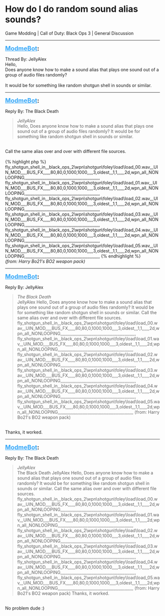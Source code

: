 # How do I do random sound alias sounds?
Game Modding | Call of Duty: Black Ops 3 | General Discussion

---
<strong style="font-size: 1.4em;"><span style="text-decoration: underline;text-decoration-color: #34a7f9;"><span style="color:#34a7f9;">ModmeBot</span></span>:</strong>

<p>Thread By: JellyAlex<br />Hello,<br />Does anyone know how to make a sound alias that plays one sound out of a group of audio files randomly?<br /> <br />It would be for something like random shotgun shell in sounds or similar.</p>

---
<strong style="font-size: 1.4em;"><span style="text-decoration: underline;text-decoration-color: #34a7f9;"><span style="color:#34a7f9;">ModmeBot</span></span>:</strong>

<p>Reply By: The Black Death<br /><blockquote><em>JellyAlex</em><br />Hello, Does anyone know how to make a sound alias that plays one sound out of a group of audio files randomly?   It would be for something like random shotgun shell in sounds or similar.</blockquote><br /> Call the same alias over and over with different file sources.<br /> <br />{% highlight php %}
fly_shotgun_shell_in,,,black_ops_2\wpn\shotgun\foley\load\load_00.wav,,,UIN_MOD,,,,,BUS_FX,,,,,,80,80,0,1000,1000,,,,,3,oldest,,,1,1,,,,,,2d,wpn_all,,NONLOOPING,,,,,,,,,,,,,,,,,,,,,,,,,,,,,,,,,,,,,,,,,,,,,,,,,,,,,,,,,,,,,
fly_shotgun_shell_in,,,black_ops_2\wpn\shotgun\foley\load\load_01.wav,,,UIN_MOD,,,,,BUS_FX,,,,,,80,80,0,1000,1000,,,,,3,oldest,,,1,1,,,,,,2d,wpn_all,,NONLOOPING,,,,,,,,,,,,,,,,,,,,,,,,,,,,,,,,,,,,,,,,,,,,,,,,,,,,,,,,,,,,,
fly_shotgun_shell_in,,,black_ops_2\wpn\shotgun\foley\load\load_02.wav,,,UIN_MOD,,,,,BUS_FX,,,,,,80,80,0,1000,1000,,,,,3,oldest,,,1,1,,,,,,2d,wpn_all,,NONLOOPING,,,,,,,,,,,,,,,,,,,,,,,,,,,,,,,,,,,,,,,,,,,,,,,,,,,,,,,,,,,,,
fly_shotgun_shell_in,,,black_ops_2\wpn\shotgun\foley\load\load_03.wav,,,UIN_MOD,,,,,BUS_FX,,,,,,80,80,0,1000,1000,,,,,3,oldest,,,1,1,,,,,,2d,wpn_all,,NONLOOPING,,,,,,,,,,,,,,,,,,,,,,,,,,,,,,,,,,,,,,,,,,,,,,,,,,,,,,,,,,,,,
fly_shotgun_shell_in,,,black_ops_2\wpn\shotgun\foley\load\load_04.wav,,,UIN_MOD,,,,,BUS_FX,,,,,,80,80,0,1000,1000,,,,,3,oldest,,,1,1,,,,,,2d,wpn_all,,NONLOOPING,,,,,,,,,,,,,,,,,,,,,,,,,,,,,,,,,,,,,,,,,,,,,,,,,,,,,,,,,,,,,
fly_shotgun_shell_in,,,black_ops_2\wpn\shotgun\foley\load\load_05.wav,,,UIN_MOD,,,,,BUS_FX,,,,,,80,80,0,1000,1000,,,,,3,oldest,,,1,1,,,,,,2d,wpn_all,,NONLOOPING,,,,,,,,,,,,,,,,,,,,,,,,,,,,,,,,,,,,,,,,,,,,,,,,,,,,,,,,,,,,,
{% endhighlight %}
 <br /><em>(from: Harry Bo21&#39;s BO2 weapon pack)</em></p>

---
<strong style="font-size: 1.4em;"><span style="text-decoration: underline;text-decoration-color: #34a7f9;"><span style="color:#34a7f9;">ModmeBot</span></span>:</strong>

<p>Reply By: JellyAlex<br /><blockquote><em>The Black Death</em><br />JellyAlex Hello, Does anyone know how to make a sound alias that plays one sound out of a group of audio files randomly?   It would be for something like random shotgun shell in sounds or similar.  Call the same alias over and over with different file sources.   fly_shotgun_shell_in,,,black_ops_2\wpn\shotgun\foley\load\load_00.wav,,,UIN_MOD,,,,,BUS_FX,,,,,,80,80,0,1000,1000,,,,,3,oldest,,,1,1,,,,,,2d,wpn_all,,NONLOOPING,,,,,,,,,,,,,,,,,,,,,,,,,,,,,,,,,,,,,,,,,,,,,,,,,,,,,,,,,,,,, fly_shotgun_shell_in,,,black_ops_2\wpn\shotgun\foley\load\load_01.wav,,,UIN_MOD,,,,,BUS_FX,,,,,,80,80,0,1000,1000,,,,,3,oldest,,,1,1,,,,,,2d,wpn_all,,NONLOOPING,,,,,,,,,,,,,,,,,,,,,,,,,,,,,,,,,,,,,,,,,,,,,,,,,,,,,,,,,,,,, fly_shotgun_shell_in,,,black_ops_2\wpn\shotgun\foley\load\load_02.wav,,,UIN_MOD,,,,,BUS_FX,,,,,,80,80,0,1000,1000,,,,,3,oldest,,,1,1,,,,,,2d,wpn_all,,NONLOOPING,,,,,,,,,,,,,,,,,,,,,,,,,,,,,,,,,,,,,,,,,,,,,,,,,,,,,,,,,,,,, fly_shotgun_shell_in,,,black_ops_2\wpn\shotgun\foley\load\load_03.wav,,,UIN_MOD,,,,,BUS_FX,,,,,,80,80,0,1000,1000,,,,,3,oldest,,,1,1,,,,,,2d,wpn_all,,NONLOOPING,,,,,,,,,,,,,,,,,,,,,,,,,,,,,,,,,,,,,,,,,,,,,,,,,,,,,,,,,,,,, fly_shotgun_shell_in,,,black_ops_2\wpn\shotgun\foley\load\load_04.wav,,,UIN_MOD,,,,,BUS_FX,,,,,,80,80,0,1000,1000,,,,,3,oldest,,,1,1,,,,,,2d,wpn_all,,NONLOOPING,,,,,,,,,,,,,,,,,,,,,,,,,,,,,,,,,,,,,,,,,,,,,,,,,,,,,,,,,,,,, fly_shotgun_shell_in,,,black_ops_2\wpn\shotgun\foley\load\load_05.wav,,,UIN_MOD,,,,,BUS_FX,,,,,,80,80,0,1000,1000,,,,,3,oldest,,,1,1,,,,,,2d,wpn_all,,NONLOOPING,,,,,,,,,,,,,,,,,,,,,,,,,,,,,,,,,,,,,,,,,,,,,,,,,,,,,,,,,,,,,   (from: Harry Bo21&#39;s BO2 weapon pack)</blockquote><br /> Thanks, it worked.</p>

---
<strong style="font-size: 1.4em;"><span style="text-decoration: underline;text-decoration-color: #34a7f9;"><span style="color:#34a7f9;">ModmeBot</span></span>:</strong>

<p>Reply By: The Black Death<br /><blockquote><em>JellyAlex</em><br />The Black Death JellyAlex Hello, Does anyone know how to make a sound alias that plays one sound out of a group of audio files randomly?   It would be for something like random shotgun shell in sounds or similar.  Call the same alias over and over with different file sources.   fly_shotgun_shell_in,,,black_ops_2\wpn\shotgun\foley\load\load_00.wav,,,UIN_MOD,,,,,BUS_FX,,,,,,80,80,0,1000,1000,,,,,3,oldest,,,1,1,,,,,,2d,wpn_all,,NONLOOPING,,,,,,,,,,,,,,,,,,,,,,,,,,,,,,,,,,,,,,,,,,,,,,,,,,,,,,,,,,,,, fly_shotgun_shell_in,,,black_ops_2\wpn\shotgun\foley\load\load_01.wav,,,UIN_MOD,,,,,BUS_FX,,,,,,80,80,0,1000,1000,,,,,3,oldest,,,1,1,,,,,,2d,wpn_all,,NONLOOPING,,,,,,,,,,,,,,,,,,,,,,,,,,,,,,,,,,,,,,,,,,,,,,,,,,,,,,,,,,,,, fly_shotgun_shell_in,,,black_ops_2\wpn\shotgun\foley\load\load_02.wav,,,UIN_MOD,,,,,BUS_FX,,,,,,80,80,0,1000,1000,,,,,3,oldest,,,1,1,,,,,,2d,wpn_all,,NONLOOPING,,,,,,,,,,,,,,,,,,,,,,,,,,,,,,,,,,,,,,,,,,,,,,,,,,,,,,,,,,,,, fly_shotgun_shell_in,,,black_ops_2\wpn\shotgun\foley\load\load_03.wav,,,UIN_MOD,,,,,BUS_FX,,,,,,80,80,0,1000,1000,,,,,3,oldest,,,1,1,,,,,,2d,wpn_all,,NONLOOPING,,,,,,,,,,,,,,,,,,,,,,,,,,,,,,,,,,,,,,,,,,,,,,,,,,,,,,,,,,,,, fly_shotgun_shell_in,,,black_ops_2\wpn\shotgun\foley\load\load_04.wav,,,UIN_MOD,,,,,BUS_FX,,,,,,80,80,0,1000,1000,,,,,3,oldest,,,1,1,,,,,,2d,wpn_all,,NONLOOPING,,,,,,,,,,,,,,,,,,,,,,,,,,,,,,,,,,,,,,,,,,,,,,,,,,,,,,,,,,,,, fly_shotgun_shell_in,,,black_ops_2\wpn\shotgun\foley\load\load_05.wav,,,UIN_MOD,,,,,BUS_FX,,,,,,80,80,0,1000,1000,,,,,3,oldest,,,1,1,,,,,,2d,wpn_all,,NONLOOPING,,,,,,,,,,,,,,,,,,,,,,,,,,,,,,,,,,,,,,,,,,,,,,,,,,,,,,,,,,,,,   (from: Harry Bo21&#39;s BO2 weapon pack)  Thanks, it worked.</blockquote><br /> No problem dude :)</p>
